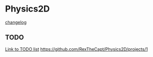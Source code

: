 # Physics2D

[changelog](CHANGELOG.MD)

## TODO

[Link to TODO list](https://github.com/RexTheCapt/Physics2D/projects/1)
https://github.com/RexTheCapt/Physics2D/projects/1
